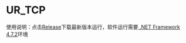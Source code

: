 # UR_TCP
使用说明：点击[Release](https://github.com/zmsnfly/UR_TCP/releases)下载最新版本运行，软件运行需要[ .NET Framework 4.7.2](https://dotnet.microsoft.com/zh-cn/download/dotnet-framework/net472)环境
